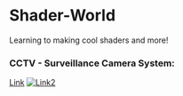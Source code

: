 # Shader-World
Learning to making cool shaders and more!

### CCTV - Surveillance Camera System:
[Link](https://drive.google.com/file/d/1hyCdTcQSCobHDfb9p11oL1WIM7IiHNUa/view?usp=sharing)
[![Link2](https://i.imgur.com/vKb2F1B.png)](https://drive.google.com/file/d/1hyCdTcQSCobHDfb9p11oL1WIM7IiHNUa/view?usp=sharing)
